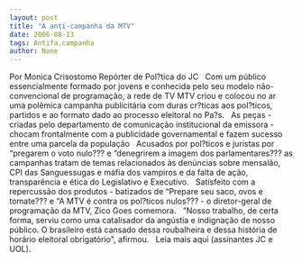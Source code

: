 ```yaml
---
layout: post
title: "A anti-campanha da MTV"
date: 2006-08-13
tags: Antifa,campanha
author: None
---
```



Por Monica Crisostomo
Repórter de Pol?tica do JC
&nbsp;
Com um público essencialmente formado por jovens e conhecida pelo seu modelo não-convencional de programação, a rede de TV MTV criou e colocou no ar uma polêmica campanha publicitária com duras cr?ticas aos pol?ticos, partidos e ao formato dado ao processo eleitoral no Pa?s. 
&nbsp;
As peças - criadas pelo departamento de comunicação institucional da emissora - chocam frontalmente com a publicidade governamental e fazem sucesso entre uma parcela da população
&nbsp;
Acusados por pol?ticos e juristas por “pregarem o voto nulo??? e “denegrirem a imagem dos parlamentares??? as campanhas tratam de temas relacionados às denúncias sobre mensalão, CPI das Sanguessugas e máfia dos vampiros e da falta de ação, transparência e ética do Legislativo e Executivo. 
&nbsp;
Satisfeito com a repercussão dos produtos - batizados de “Prepare seu saco, ovos e tomate??? e “A MTV é contra os pol?ticos nulos??? - o diretor-geral de programação da MTV, Zico Goes comemora. 
&nbsp;
“Nosso trabalho, de certa forma, serviu como uma catalisador da angústia e indignação de nosso público. O brasileiro está cansado dessa roubalheira e dessa história de horário eleitoral obrigatório\", afirmou. 
&nbsp;
Leia mais aqui (assinantes JC e UOL).&nbsp; 